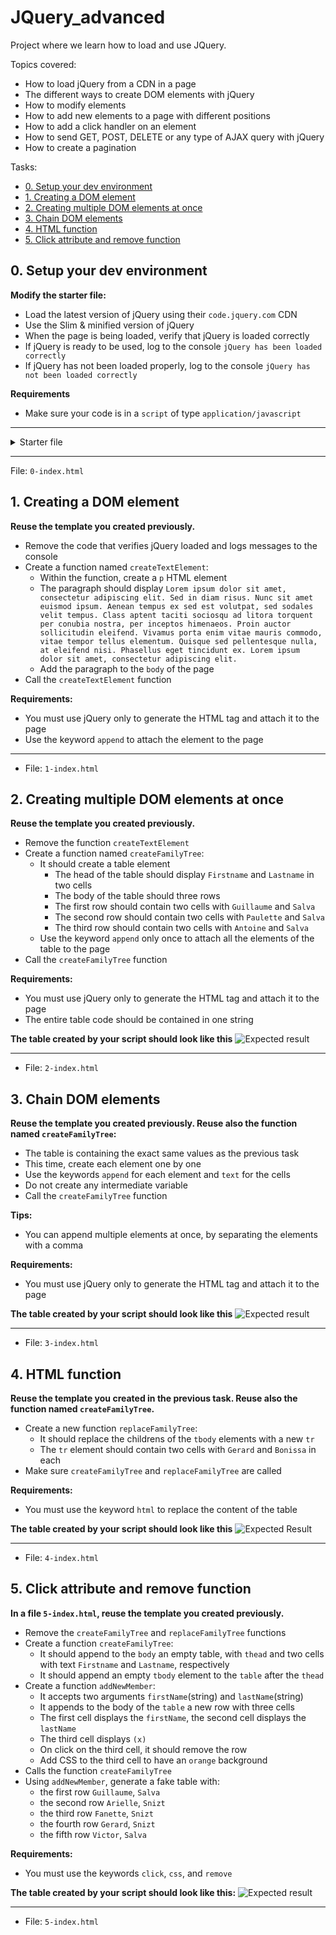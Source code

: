 # JQuery_advanced
Project where we learn how to load and use JQuery.

Topics covered:
- How to load jQuery from a CDN in a page
- The different ways to create DOM elements with jQuery
- How to modify elements
- How to add new elements to a page with different positions
- How to add a click handler on an element
- How to send GET, POST, DELETE or any type of AJAX query with jQuery
- How to create a pagination

Tasks:
- [0. Setup your dev environment](#0-setup-your-dev-environment)
- [1. Creating a DOM element](#1-creating-a-dom-element)
- [2. Creating multiple DOM elements at once](#2-creating-multiple-dom-elements-at-once)
- [3. Chain DOM elements](#3-chain-dom-elements)
- [4. HTML function](#4-html-function)
- [5. Click attribute and remove function](#5-click-attribute-and-remove-function)

## 0. Setup your dev environment
**Modify the starter file:**
- Load the latest version of jQuery using their `code.jquery.com` CDN
- Use the Slim & minified version of jQuery
- When the page is being loaded, verify that jQuery is loaded correctly
- If jQuery is ready to be used, log to the console `jQuery has been loaded correctly`
- If jQuery has not been loaded properly, log to the console `jQuery has not been loaded correctly`

**Requirements**
- Make sure your code is in a `script` of type `application/javascript`

---

<details>
<summary>Starter file</summary>

```html
<!DOCTYPE html>
<html lang="en" dir="ltr">

    <head>

        <meta charset="utf-8" />
        <title>Task 0</title>

    </head>

    <body>

    </body>

</html>
```
</details>

---

File: `0-index.html`

## 1. Creating a DOM element

**Reuse the template you created previously.**
- Remove the code that verifies jQuery loaded and logs messages to the console
- Create a function named `createTextElement`:
    - Within the function, create a `p` HTML element
    - The paragraph should display `Lorem ipsum dolor sit amet, consectetur adipiscing elit. Sed in diam risus. Nunc sit amet euismod ipsum. Aenean tempus ex sed est volutpat, sed sodales velit tempus. Class aptent taciti sociosqu ad litora torquent per conubia nostra, per inceptos himenaeos. Proin auctor sollicitudin eleifend. Vivamus porta enim vitae mauris commodo, vitae tempor tellus elementum. Quisque sed pellentesque nulla, at eleifend nisi. Phasellus eget tincidunt ex. Lorem ipsum dolor sit amet, consectetur adipiscing elit.`
    - Add the paragraph to the `body` of the page
- Call the `createTextElement` function

**Requirements:**
- You must use jQuery only to generate the HTML tag and attach it to the page
- Use the keyword `append` to attach the element to the page

---

- File: `1-index.html`

## 2. Creating multiple DOM elements at once
**Reuse the template you created previously.**
- Remove the function `createTextElement`
- Create a function named `createFamilyTree`:
    - It should create a table element
        - The head of the table should display `Firstname` and `Lastname` in two cells
        - The body of the table should three rows
        - The first row should contain two cells with `Guillaume` and `Salva`
        - The second row should contain two cells with `Paulette` and `Salva`
        - The third row should contain two cells with `Antoine` and `Salva`
    - Use the keyword `append` only once to attach all the elements of the table to the page
- Call the `createFamilyTree` function

**Requirements:**
- You must use jQuery only to generate the HTML tag and attach it to the page
- The entire table code should be contained in one string

**The table created by your script should look like this**
![Expected result](previews/2.png)

---

- File: `2-index.html`

## 3. Chain DOM elements

**Reuse the template you created previously. Reuse also the function named `createFamilyTree`:**
- The table is containing the exact same values as the previous task
- This time, create each element one by one
- Use the keywords `append` for each element and `text` for the cells
- Do not create any intermediate variable
- Call the `createFamilyTree` function

**Tips:**
- You can append multiple elements at once, by separating the elements with a comma

**Requirements:**
- You must use jQuery only to generate the HTML tag and attach it to the page

**The table created by your script should look like this**
![Expected result](previews/2.png)

---

- File: `3-index.html`

## 4. HTML function

**Reuse the template you created in the previous task. Reuse also the function named `createFamilyTree`.**
- Create a new function `replaceFamilyTree`:
    - It should replace the childrens of the `tbody` elements with a new `tr`
    - The `tr` element should contain two cells with `Gerard` and `Bonissa` in each
- Make sure `createFamilyTree` and `replaceFamilyTree` are called

**Requirements:**
- You must use the keyword `html` to replace the content of the table

**The table created by your script should look like this**
![Expected Result](previews/4.png)

---

- File: `4-index.html`

## 5. Click attribute and remove function

**In a file `5-index.html`, reuse the template you created previously.**

- Remove the `createFamilyTree` and `replaceFamilyTree` functions
- Create a function `createFamilyTree`:
    - It should append to the `body` an empty table, with `thead` and two cells with text `Firstname` and `Lastname`, respectively
    - It should append an empty `tbody` element to the `table` after the `thead`
- Create a function `addNewMember`:
    - It accepts two arguments `firstName`(string) and `lastName`(string)
    - It appends to the body of the `table` a new row with three cells
    - The first cell displays the `firstName`, the second cell displays the `lastName`
    - The third cell displays `(x)`
    - On click on the third cell, it should remove the row
    - Add CSS to the third cell to have an `orange` background
- Calls the function `createFamilyTree`
- Using `addNewMember`, generate a fake table with:
    - the first row `Guillaume`, `Salva`
    - the second row `Arielle`, `Snizt`
    - the third row `Fanette`, `Snizt`
    - the fourth row `Gerard`, `Snizt`
    - the fifth row `Victor`, `Salva`

**Requirements:**
- You must use the keywords `click`, `css`, and `remove`

**The table created by your script should look like this:**
![Expected result](previews/5.png)

---

- File: `5-index.html`